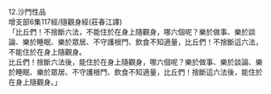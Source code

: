 12.沙門性品  
增支部6集117經/隨觀身經(莊春江譯)  
「比丘們！不捨斷六法，不能住於在身上隨觀身，哪六個呢？樂於做事、樂於談論、樂於睡眠、樂於眾居、不守護根門、飲食不知適量，比丘們！不捨斷這六法，不能住於在身上隨觀身。  
比丘們！捨斷六法後，能住於在身上隨觀身，哪六個呢？樂於做事、樂於談論、樂於睡眠、樂於眾居、不守護根門、飲食不知適量，比丘們！捨斷這六法後，能住於在身上隨觀身。」  
  
  

